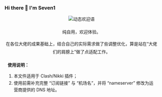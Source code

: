 ### Hi there 👋 I'm Seven1
<!-- 个人简介：补充关键参数，修复动态效果 -->
<div align="center">
  <img 
    src="https://readme-typing-svg.herokuapp.com/?lines=嗨~ 欢迎浏览我的仓库&size=27&duration=2000&pause=1000&center=true" 
    alt="动态欢迎语"
  >
</div>

<!-- 核心说明：继续居中，与靠左的使用说明形成区分 -->
<div align="center" style="margin: 20px 0; line-height: 1.8; max-width: 600px; margin-left: auto; margin-right: auto;">
  <p>纯自用，欢迎体验。</p>
  <p>在各位大佬的成果基础上，结合自己的实际需求做了些调整优化，算是站在“大佬们的肩膀上”做了点适配工作。</p>
</div>

<!-- 使用说明及后续文字：改为靠左对齐，优化容器边距 -->
<div style="max-width: 600px; margin: 0 10px 20px; line-height: 1.6;">
  <p style="font-weight: 600; margin-bottom: 8px;">使用说明：</p>
  <ol style="padding-left: 20px;">
    <li>本文件适用于 Clash/Nikki 插件；</li>
    <li>使用前需补充完整 “订阅链接” 与 “机场名”，并将 “nameserver” 修改为运营商提供的 DNS 地址。</li>
  </ol>
</div>
